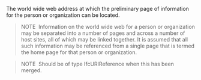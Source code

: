 The world wide web address at which the preliminary page of information for the person or organization can be located.

> NOTE&nbsp; Information on the world wide web for a person or organization may be separated into a number of pages and across a number of host sites, all of which may be linked together. It is assumed that all such information may be referenced from a single page that is termed the home page for that person or organization.

> NOTE&nbsp; Should be of type IfcURIReference when this has been merged.
